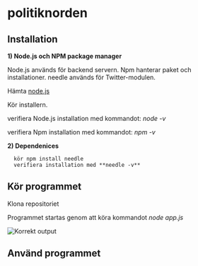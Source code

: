 # politiknorden

## Installation
**1) Node.js och NPM package manager**

Node.js används för backend servern.
Npm hanterar paket och installationer.
needle används för Twitter-modulen.

Hämta [node.js](https://nodejs.org/en/download/ "node.js")

Kör installern.

verifiera Node.js installation med kommandot: *node -v*

verifiera Npm installation med  kommandot: *npm -v*

**2) Dependenices**

	  kör npm install needle
	  verifiera installation med **needle -v**
   
## Kör programmet

Klona repositoriet

Programmet startas genom att köra kommandot  *node app.js*

![Korrekt output](https://i.imgur.com/W9hQQh7.png)


## Använd programmet
